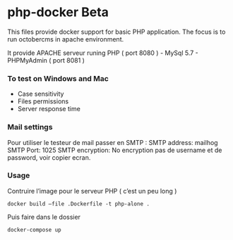 # php-docker Beta

This files provide docker support for basic PHP application.
The focus is to run octobercms in apache environment.

It provide APACHE serveur runing PHP ( port 8080 ) - MySql 5.7 - PHPMyAdmin ( port 8081 )

### To test on Windows and Mac
- Case sensitivity
- Files permissions
- Server response time

### Mail settings
Pour utiliser le testeur de mail passer en SMTP :
SMTP address: mailhog
SMTP Port: 1025
SMTP encryption: No encryption
pas de username et de password, voir copier ecran.

### Usage

Contruire l’image pour le serveur PHP ( c’est un peu long )
```
docker build –file .Dockerfile -t php-alone .
```

Puis faire dans le dossier

```
docker-compose up
```